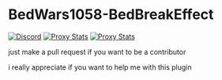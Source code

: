 # BedWars1058-BedBreakEffect
[![Discord](https://img.shields.io/discord/761320216377425951?logo=discord)](https://discord.gg/JyF42uRcMk)
[![Proxy Stats](https://img.shields.io/bstats/servers/12864?logo=minecraft&label=Servers)](https://discord.gg/JyF42uRcMk)
[![Proxy Stats](https://img.shields.io/bstats/players/12864?logo=minecraft&label=Players)](https://discord.gg/JyF42uRcMk)

just make a pull request if you want to be a contributor 

i really appreciate if you want to help me with this plugin 
